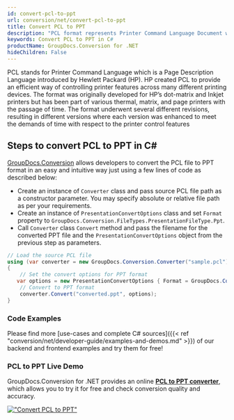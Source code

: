 ```yaml
---
id: convert-pcl-to-ppt
url: conversion/net/convert-pcl-to-ppt
title: Convert PCL to PPT
description: "PCL format represents Printer Command Language Document with .pcl extension. Learn how to convert PCL to PPT file programmatically in C# language using GroupDocs.Conversion for .NET library."
keywords: Convert PCL to PPT in C#
productName: GroupDocs.Conversion for .NET
hideChildren: False
---
```


PCL stands for Printer Command Language which is a Page Description Language introduced by Hewlett Packard (HP). HP created PCL to provide an efficient way of controlling printer features across many different printing devices. The format was originally developed for HP’s dot-matrix and Inkjet printers but has been part of various thermal, matrix, and page printers with the passage of time. The format underwent several different revisions, resulting in different versions where each version was enhanced to meet the demands of time with respect to the printer control features

## Steps to convert PCL to PPT in C#

[GroupDocs.Conversion](https://products.groupdocs.com/conversion/net) allows developers to convert the PCL file to PPT format in an easy and intuitive way just using a few lines of code as described below:

* Create an instance of `Converter` class and pass source PCL file path as a constructor parameter. You may specify absolute or relative file path as per your requirements. 
* Create an instance of `PresentationConvertOptions` class and set `Format` property to `GroupDocs.Conversion.FileTypes.PresentationFileType.Ppt`.
* Call `Converter` class `Convert` method and pass the filename for the converted PPT file and the `PresentationConvertOptions` object from the previous step as parameters.

```csharp
// Load the source PCL file
using (var converter = new GroupDocs.Conversion.Converter("sample.pcl"))
{
    // Set the convert options for PPT format
   var options = new PresentationConvertOptions { Format = GroupDocs.Conversion.FileTypes.PresentationFileType.Ppt };
    // Convert to PPT format
    converter.Convert("converted.ppt", options);
}
```

### Code Examples

Please find more [use-cases and complete C# sources]({{< ref "conversion/net/developer-guide/examples-and-demos.md" >}}) of our backend and frontend examples and try them for free!

### PCL to PPT Live Demo

GroupDocs.Conversion for .NET provides an online [**PCL to PPT converter**](https://products.groupdocs.app/conversion/pcl-to-ppt), which allows you to try it for free and check conversion quality and accuracy.

[!["Convert PCL to PPT"](conversion/net/images/convert-to-ppt/convert-pcl-to-ppt.png)](https://products.groupdocs.app/conversion/pcl-to-ppt)